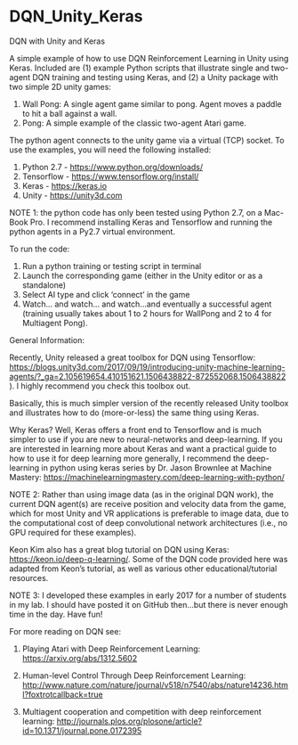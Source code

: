 # DQN_Unity_Keras

DQN with Unity and Keras

A simple example of how to use DQN Reinforcement Learning in Unity using Keras. Included are (1) example Python scripts that illustrate single and two-agent DQN training and testing using Keras, and (2) a Unity package with two simple 2D unity games: 

1.	Wall Pong: A single agent game similar to pong. Agent moves a paddle to hit a ball against a wall.
2.	Pong: A simple example of the classic two-agent Atari game.


The python agent connects to the unity game via a virtual (TCP) socket. To use the examples, you will need the following installed:

1.	Python 2.7 - https://www.python.org/downloads/
2.	Tensorflow - https://www.tensorflow.org/install/
3.	Keras - https://keras.io
4.	Unity - https://unity3d.com

NOTE 1: the python code has only been tested using Python 2.7, on a Mac-Book Pro. I recommend installing Keras and Tensorflow and running the python agents in a Py2.7 virtual environment.

To run the code:
1.	Run a python training or testing script in terminal 
2.	Launch the corresponding game (either in the Unity editor or as a standalone)
3.	Select AI type and click ‘connect’ in the game 
4.	Watch… and watch… and watch…and eventually a successful agent (training usually takes about 1 to 2 hours for WallPong and 2 to 4 for Multiagent Pong).


General Information:

Recently, Unity released a great toolbox for DQN using Tensorflow:
https://blogs.unity3d.com/2017/09/19/introducing-unity-machine-learning-agents/?_ga=2.105619654.410151621.1506438822-872552068.1506438822 ). I highly recommend you check this toolbox out. 

Basically, this is much simpler version of the recently released Unity toolbox and illustrates how to do (more-or-less) the same thing using Keras. 

Why Keras? Well, Keras offers a front end to Tensorflow and is much simpler to use if you are new to neural-networks and deep-learning. If you are interested in learning more about Keras and want a practical guide to how to use it for deep learning more generally, I recommend the deep-learning in python using keras series by Dr. Jason Brownlee at Machine Mastery:  https://machinelearningmastery.com/deep-learning-with-python/

NOTE 2: Rather than using image data (as in the original DQN work), the current DQN agent(s) are receive position and velocity data from the game, which for most Unity and VR applications is preferable to image data, due to the computational cost of deep convolutional network architectures (i.e., no GPU required for these examples).

Keon Kim also has a great blog tutorial on DQN using Keras: https://keon.io/deep-q-learning/. Some of the DQN code provided here was adapted from Keon’s tutorial, as well as various other educational/tutorial resources. 

NOTE 3: I developed these examples in early 2017 for a number of students in my lab. I should have posted it on GitHub then…but there is never enough time in the day. Have fun!

For more reading on DQN see:
  1.  Playing Atari with Deep Reinforcement Learning: https://arxiv.org/abs/1312.5602
  
  2.  Human-level Control Through Deep Reinforcement Learning: http://www.nature.com/nature/journal/v518/n7540/abs/nature14236.html?foxtrotcallback=true 
  
  3.  Multiagent cooperation and competition with deep reinforcement learning: http://journals.plos.org/plosone/article?id=10.1371/journal.pone.0172395




